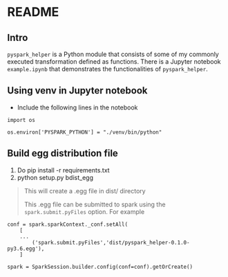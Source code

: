 # README

## Intro
`pyspark_helper` is a Python module that consists of some of my commonly executed transformation defined as functions. There is a Jupyter notebook `example.ipynb` that demonstrates the functionalities of `pyspark_helper`.

## Using venv in Jupyter notebook
- Include the following lines in the notebook
```
import os

os.environ['PYSPARK_PYTHON'] = "./venv/bin/python"
```

## Build egg distribution file
1. Do pip install -r requirements.txt 
2. python setup.py bdist_egg
> This will create a .egg file in dist/ directory 
> 
> This .egg file can be submitted to spark using the `spark.submit.pyFiles` option. For example
```
conf = spark.sparkContext._conf.setAll(
    [
	...
        ('spark.submit.pyFiles','dist/pyspark_helper-0.1.0-py3.6.egg'),
    ]

spark = SparkSession.builder.config(conf=conf).getOrCreate()
```
